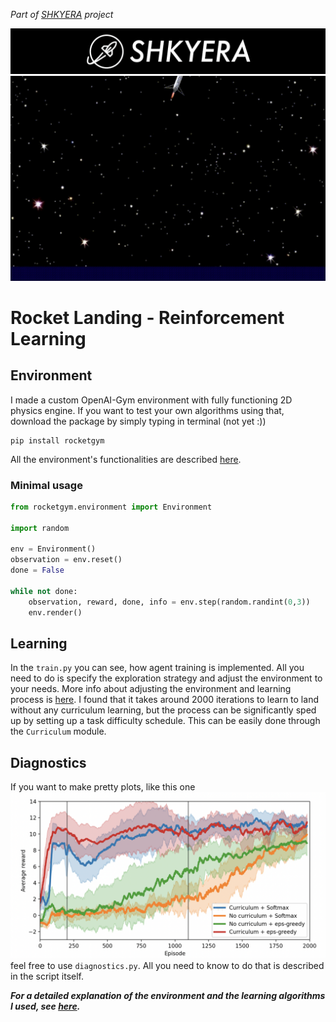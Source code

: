 _Part of [SHKYERA](https://youtu.be/Kb4bNZGqKyE) project_

![background](img/shkyera.png "Shkyera Aerospace")
![Rocket landing](img/landing_anim.gif)

# Rocket Landing - Reinforcement Learning

## Environment

I made a custom OpenAI-Gym environment with fully functioning 2D physics engine. If you want to test your own algorithms using that, download the package by simply typing in terminal (not yet :))

```
pip install rocketgym
```

All the environment's functionalities are described [here](environment/README.md).

### Minimal usage

```python
from rocketgym.environment import Environment

import random

env = Environment()
observation = env.reset()
done = False

while not done:
    observation, reward, done, info = env.step(random.randint(0,3))
    env.render()
```

## Learning

In the `train.py` you can see, how agent training is implemented. All you need to do is specify the exploration strategy and adjust the environment to your needs. More info about adjusting the environment and learning process is [here](environment/README.md). I found that it takes around 2000 iterations to learn to land without any curriculum learning, but the process can be significantly sped up by setting up a task difficulty schedule. This can be easily done through the `Curriculum` module.

## Diagnostics

If you want to make pretty plots, like this one
![pretty plot](img/pretty_plot.png)
feel free to use `diagnostics.py`. All you need to know to do that is described in the script itself.

_**For a detailed explanation of the environment and the learning algorithms I used, see [here](url).**_
